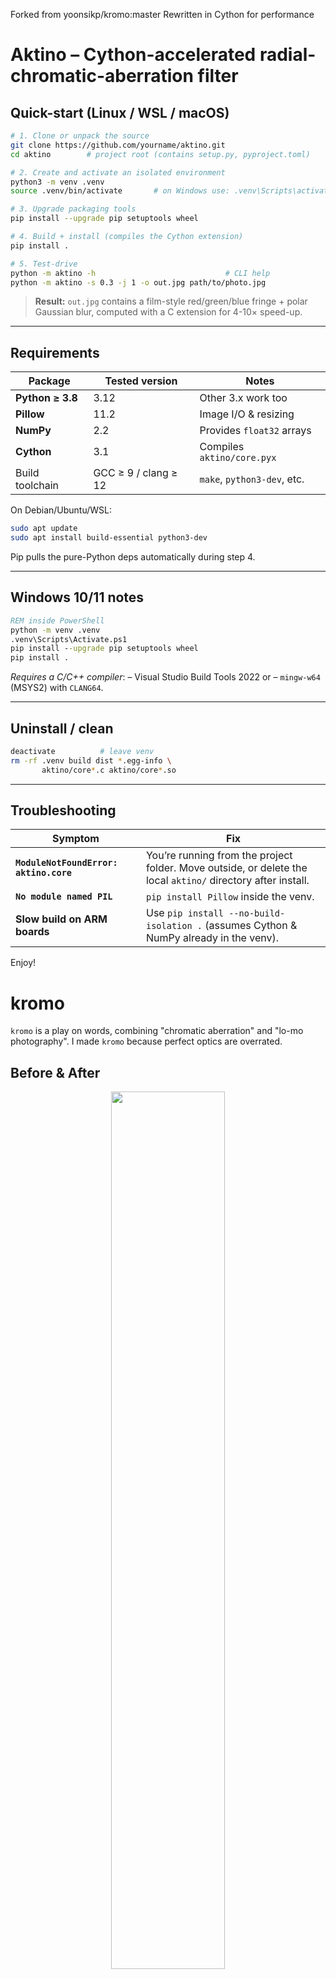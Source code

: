 Forked from yoonsikp/kromo:master
Rewritten in Cython for performance


# Aktino – Cython-accelerated radial-chromatic-aberration filter

## Quick-start (Linux / WSL / macOS)

```bash
# 1. Clone or unpack the source
git clone https://github.com/yourname/aktino.git
cd aktino        # project root (contains setup.py, pyproject.toml)

# 2. Create and activate an isolated environment
python3 -m venv .venv
source .venv/bin/activate       # on Windows use: .venv\Scripts\activate.bat

# 3. Upgrade packaging tools
pip install --upgrade pip setuptools wheel

# 4. Build + install (compiles the Cython extension)
pip install .

# 5. Test-drive
python -m aktino -h                             # CLI help
python -m aktino -s 0.3 -j 1 -o out.jpg path/to/photo.jpg
````

> **Result:** `out.jpg` contains a film-style red/green/blue fringe +
> polar Gaussian blur, computed with a C extension for 4-10× speed-up.

---

## Requirements

| Package          | Tested version       | Notes                       |
| ---------------- | -------------------- | --------------------------- |
| **Python ≥ 3.8** | 3.12                 | Other 3.x work too          |
| **Pillow**       | 11.2                 | Image I/O & resizing        |
| **NumPy**        | 2.2                  | Provides `float32` arrays   |
| **Cython**       | 3.1                  | Compiles `aktino/core.pyx`  |
| Build toolchain  | GCC ≥ 9 / clang ≥ 12 | `make`, `python3-dev`, etc. |

On Debian/Ubuntu/WSL:

```bash
sudo apt update
sudo apt install build-essential python3-dev
```

Pip pulls the pure-Python deps automatically during step 4.

---

## Windows 10/11 notes

```cmd
REM inside PowerShell
python -m venv .venv
.venv\Scripts\Activate.ps1
pip install --upgrade pip setuptools wheel
pip install .
```

*Requires a C/C++ compiler*:
– Visual Studio Build Tools 2022 or
– `mingw-w64` (MSYS2) with `CLANG64`.

---

## Uninstall / clean

```bash
deactivate          # leave venv
rm -rf .venv build dist *.egg-info \
       aktino/core*.c aktino/core*.so
```

---

## Troubleshooting

| Symptom                                | Fix                                                                                                          |
| -------------------------------------- | ------------------------------------------------------------------------------------------------------------ |
| **`ModuleNotFoundError: aktino.core`** | You’re running from the project folder. Move outside, or delete the local `aktino/` directory after install. |
| **`No module named PIL`**              | `pip install Pillow` inside the venv.                                                                        |
| **Slow build on ARM boards**           | Use `pip install --no-build-isolation .` (assumes Cython & NumPy already in the venv).                       |

Enjoy!



# kromo
`kromo` is a play on words, combining "chromatic aberration" and "lo-mo photography". I made `kromo` because perfect optics are overrated.
## Before & After
<p align="center">
  <img src=https://github.com/yoonsikp/kromo/blob/master/beforeafter.gif?raw=true width=60%>
 </p>
 <p align="center">
  Image of Berries, 1.0 strength
</p>

## [More Images](https://github.com/yoonsikp/kromo/blob/master/gallery.md)

## Quick Start
```
$ pip3 install -r requirements.txt
$ python3 kromo.py -v flower.jpg 

Original Image: JPEG (1962, 2615) RGB
Dimensions must be odd numbers, cropping...
New Dimensions: (1961, 2615)
Completed in:  43.85s

```

## Usage
```
$ python3 kromo.py --help

usage: kromo.py [-h] [-s STRENGTH] [-j JITTER] [-y OVERLAY] [-n] [-o OUT] [-v]
                filename

Apply chromatic aberration and lens blur to images

positional arguments:
  filename              input filename

optional arguments:
  -h, --help            show this help message and exit
  -s STRENGTH, --strength STRENGTH
                        set blur/aberration strength, defaults to 1.0
  -j JITTER, --jitter JITTER
                        set color channel offset pixels, defaults to 0
  -y OVERLAY, --overlay OVERLAY
                        alpha of original image overlay, defaults to 0.0
  -n, --noblur          disable radial blur
  -o OUT, --out OUT     write to OUTPUT (supports multiple formats)
  -v, --verbose         print status messages
```

## Runtime
`kromo` is slow, just like how film photography used to be. Clone the repo for a blast from the past.

The time complexity is O(n), so a 12MP picture takes 4 times longer than a 3MP picture.

## See also
[Circular & radial blur](http://chemaguerra.com/circular-radial-blur/)

[Use depth-of-field and other lens effects](https://doc.babylonjs.com/how_to/using_depth-of-field_and_other_lens_effects)
